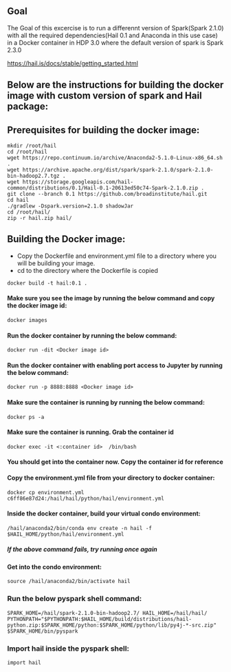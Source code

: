 ## Goal

The Goal of this excercise is to run a differennt version of Spark(Spark 2.1.0) with all the required dependencies(Hail 0.1 and Anaconda in this use case) in a Docker container in HDP 3.0 where the default version of spark is Spark 2.3.0

https://hail.is/docs/stable/getting_started.html


## Below are the instructions for building the docker image with custom version of spark and Hail package:

## Prerequisites for building the docker image:

```
mkdir /root/hail
cd /root/hail
wget https://repo.continuum.io/archive/Anaconda2-5.1.0-Linux-x86_64.sh .
wget https://archive.apache.org/dist/spark/spark-2.1.0/spark-2.1.0-bin-hadoop2.7.tgz .
wget https://storage.googleapis.com/hail-common/distributions/0.1/Hail-0.1-20613ed50c74-Spark-2.1.0.zip .
git clone --branch 0.1 https://github.com/broadinstitute/hail.git
cd hail
./gradlew -Dspark.version=2.1.0 shadowJar
cd /root/hail/
zip -r hail.zip hail/
```

## Building the Docker image:

* Copy the Dockerfile and environment.yml file to a directory where you will be building your image.
* cd to the directory where the Dockerfile is copied

``docker build -t hail:0.1 .``

#### Make sure you see the image by running the below command and copy the docker image id:

``docker images``

#### Run the docker container by running the below command:

``docker run -dit <Docker image id>``

#### Run the docker container with enabling port access to Jupyter by running the below command:

``docker run -p 8888:8888 <Docker image id>``

#### Make sure the container is running by running the below command:

``docker ps -a``

#### Make sure the container is running. Grab the container id
``docker exec -it <:container id>  /bin/bash``

#### You should get into the container now. Copy the container id for reference

#### Copy the environment.yml file from your directory to docker container:

``docker cp environment.yml c6ff86e87d24:/hail/hail/python/hail/environment.yml``

#### Inside the docker container, build your virtual condo environment:

``
/hail/anaconda2/bin/conda env create -n hail -f
$HAIL_HOME/python/hail/environment.yml
``

##### If the above command fails, try running once again

#### Get into the condo environment:

``
source /hail/anaconda2/bin/activate hail
``
### Run the below pyspark shell command:
``
SPARK_HOME=/hail/spark-2.1.0-bin-hadoop2.7/ HAIL_HOME=/hail/hail/ PYTHONPATH="$PYTHONPATH:$HAIL_HOME/build/distributions/hail-python.zip:$SPARK_HOME/python:$SPARK_HOME/python/lib/py4j-*-src.zip" $SPARK_HOME/bin/pyspark
``

### Import hail inside the pyspark shell:
``
import hail
``
